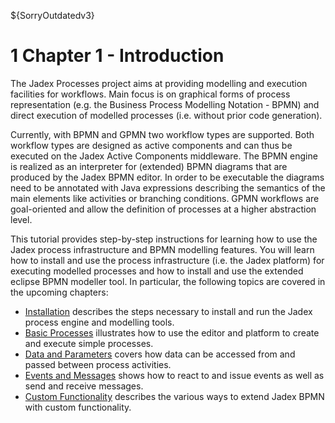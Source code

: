 ${SorryOutdatedv3}

# 1 Chapter 1 - Introduction

The Jadex Processes project aims at providing modelling and execution facilities for workflows. Main focus is on graphical forms of process representation (e.g. the Business Process Modelling Notation - BPMN) and direct execution of modelled processes (i.e. without prior code generation).

Currently, with BPMN and GPMN two workflow types are supported. Both workflow types are designed as active components and can thus be executed on the Jadex Active Components middleware. The BPMN engine is realized as an interpreter for (extended) BPMN diagrams that are produced by the Jadex BPMN editor. In order to be executable the diagrams need to be annotated with Java expressions describing the semantics of the main elements like activities or branching conditions. GPMN workflows are goal-oriented and allow the definition of processes at a higher abstraction level.

This tutorial provides step-by-step instructions for learning how to use the Jadex process infrastructure and BPMN modelling features. You will learn how to install and use the process infrastructure (i.e. the Jadex platform) for executing modelled processes and how to install and use the extended eclipse BPMN modeller tool. In particular, the following topics are covered in the upcoming chapters:

-   [Installation](02%20Installation.md) describes the steps necessary to install and run the Jadex process engine and modelling tools.
-   [Basic Processes](03%20Basic%20Processes.md) illustrates how to use the editor and platform to create and execute simple processes.
-   [Data and Parameters](04%20Data%20and%20Parameters.md) covers how data can be accessed from and passed between process activities.
-   [Events and Messages](05%20Events%20and%20Messages.md) shows how to react to and issue events as well as send and receive messages.
-   [Custom Functionality](06%20Custom%20Functionality.md) describes the various ways to extend Jadex BPMN with custom functionality.

